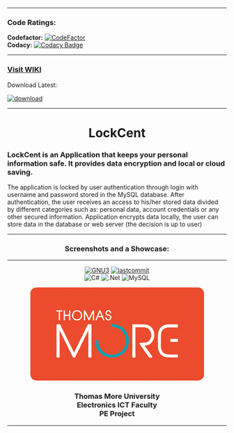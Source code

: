 <div>
  
  <hr>
  <h3>Code Ratings:</h3>
  
  **Codefactor:** [![CodeFactor](https://www.codefactor.io/repository/github/lynxara-coding/lockcent/badge)](https://www.codefactor.io/repository/github/lynxara-coding/lockcent) <br>
  **Codacy:** [![Codacy Badge](https://app.codacy.com/project/badge/Grade/da752f41d0ff483090c3df3d590a18c3)](https://www.codacy.com/gh/LynxarA-Coding/LockCent/dashboard?utm_source=github.com&amp;utm_medium=referral&amp;utm_content=LynxarA-Coding/LockCent&amp;utm_campaign=Badge_Grade)
  <hr>
  
</div>

<div>

  <a href="https://github.com/LynxarA-Coding/LockCent/wiki"><h3>Visit WIKI</h3></a>
  <p>Download Latest:</p>
  
  <a href="https://github.com/LynxarA-Coding/LockCent/releases">![download](https://img.shields.io/github/v/release/LynxarA-CodinG/LockCent?color=g&include_prereleases)</a><hr>
  
  <h1 align="center">LockCent</h1>

  <h3>LockCent is an Application that keeps your personal information safe. It provides data encryption and local or cloud saving.</h3>

  <p>The application is locked by user authentication through login with username and password stored in the MySQL database. After authentication, the user receives an access to his/her stored data divided by different categories such as: personal data, account credentials or any other secured information. 
Application encrypts data locally, the user can store data in the database or web server (the decision is up to user)
</p><hr>

  <h3 align="center">Screenshots and a Showcase:</h3>

  <hr>
</div>

<div align="center">
  
  <a href="https://github.com/LynxarA-Coding/LockCent/blob/master/LICENSE">![GNU3](https://img.shields.io/github/license/LynxarA-Coding/LockCent)</a>
  <a href="">![lastcommit](https://img.shields.io/github/last-commit/LynxarA-CodinG/LockCent?color=yellow)</a><br>
  ![C#](https://img.shields.io/badge/c%23-%23239120.svg?style=for-the-badge&logo=c-sharp&logoColor=white)
  ![.Net](https://img.shields.io/badge/.NET-5C2D91?style=for-the-badge&logo=.net&logoColor=white)
  ![MySQL](https://img.shields.io/badge/mysql-%2300f.svg?style=for-the-badge&logo=mysql&logoColor=white)<br>
  
</div>

<div align="center">
  
  <a href="https://www.thomasmore.be/en/welcome">![thomas](https://raw.githubusercontent.com/LynxarA-Coding/LockCent/master/readmesrc/thomas.png)</a>
  
  <h3>Thomas More University<br>
  Electronics ICT Faculty<br>
  PE Project</h3><hr>
  
</div>
